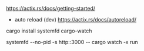 https://actix.rs/docs/getting-started/


- auto reload (dev) https://actix.rs/docs/autoreload/

cargo install systemfd cargo-watch

systemfd --no-pid -s http::3000 -- cargo watch -x run


